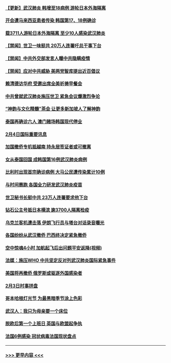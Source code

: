 #### [【更新】武汉肺炎 韩增至18病例 游轮日本外海隔离](../pages/prog202/a102758911.md?t=02051244) 
#### [开会遭马来西亚患者传染 韩国第17、18例确诊](../pages/prog202/a102769600.md?t=02051244) 
#### [载3711人游轮日本外海隔离 至少10人感染武汉肺炎](../pages/prog202/a102769538.md?t=02051244) 
#### [【禁闻】世卫一味挺共 20万人连署吁总干事下台](../pages/prog202/a102769445.md?t=02051244) 
#### [【禁闻】中共外交部发言人曝中共隐瞒疫情](../pages/prog202/a102769400.md?t=02051244) 
#### [【禁闻】应对中共威胁 美两党智库提出近百倡议](../pages/prog202/a102769357.md?t=02051244) 
#### [赖清德访华府  受邀出席全美祈祷早餐会](../pages/prog202/a102769350.md?t=02051244) 
#### [中共曾就武汉肺炎施压世卫 紧急会议爆激烈争论](../pages/prog202/a102769312.md?t=02051244) 
#### [“神韵与文化精髓”茶会 让更多新加坡人了解神韵](../pages/prog202/a102769286.md?t=02051244) 
#### [泰国再确诊六人 澳门赌场韩国现代停业](../pages/prog202/a102769239.md?t=02051244) 
#### [2月4日国际重要讯息](../pages/prog202/a102768884.md?t=02051244) 
#### [加国撤侨专机抵越南 持永居签证者或可撤离](../pages/prog202/a102768877.md?t=02051244) 
#### [女从泰国回国 成韩国第16例武汉肺炎病例](../pages/prog202/a102768669.md?t=02051244) 
#### [比利时出现首宗确诊病例 大马公民遭传染累计10例](../pages/prog202/a102768824.md?t=02051244) 
#### [与时间赛跑 各国全力研发武汉肺炎疫苗](../pages/prog202/a102768738.md?t=02051244) 
#### [世卫秘书长挺中共 23万人连署要求他下台](../pages/prog202/a102768717.md?t=02051244) 
#### [钻石公主号抵日本横滨 逾3700人隔离检疫](../pages/prog202/a102768714.md?t=02051244) 
#### [乌克兰客机遭击落 伊朗飞行员与塔台对话录音曝光](../pages/prog202/a102768645.md?t=02051244) 
#### [各国纷纷从武汉撤侨 巴西终决定紧急撤侨](../pages/prog202/a102768630.md?t=02051244) 
#### [空中惊魂4小时 加航起飞后出问题平安返降(视频)](../pages/prog202/a102768601.md?t=02051244) 
#### [法媒：施压WHO 中共坚定反对列武汉肺炎国际紧急事件](../pages/prog202/a102768584.md?t=02051244) 
#### [美国将再撤侨 俄罗斯或驱逐外国感染者](../pages/prog202/a102768247.md?t=02051244) 
#### [2月3日时事拼盘](../pages/prog202/a102768402.md?t=02051244) 
#### [哥本哈根灯光节 为最黑暗季节涂上色彩](../pages/prog202/a102768369.md?t=02051244) 
#### [武汉人：我只为母亲要一个床位](../pages/prog202/a102768250.md?t=02051244) 
#### [脱欧后第一个上班日 英国与欧盟起争执](../pages/prog202/a102768252.md?t=02051244) 
#### [法国6例感染 冠状病毒法国现状盘点](../pages/prog202/a102768157.md?t=02051244) 

----
#### [ >>> 更早内容 <<< ](../indexes/prog202-earlier.md)
